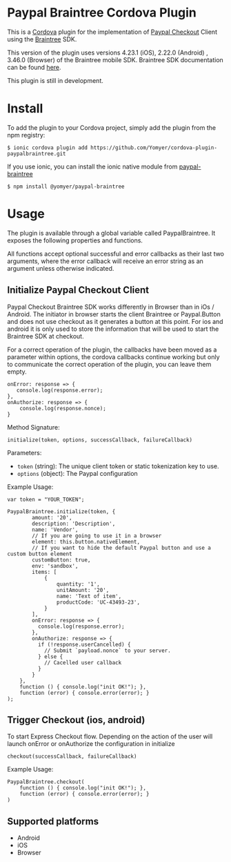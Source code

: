 # Paypal Braintree Cordova Plugin

This is a [Cordova](http://cordova.apache.org/) plugin for the implementation of [Paypal Checkout](https://developer.paypal.com/docs/accept-payments/express-checkout/ec-braintree-sdk/get-started/) Client using the [Braintree](https://www.braintreepayments.com/) SDK.

This version of the plugin uses versions 4.23.1 (iOS), 2.22.0 (Android) , 3.46.0 (Browser) of the Braintree mobile SDK. Braintree SDK documentation can be found [here](https://developers.braintreepayments.com/start/overview).

This plugin is still in development.

# Install

To add the plugin to your Cordova project, simply add the plugin from the npm registry:

```
$ ionic cordova plugin add https://github.com/Yomyer/cordova-plugin-paypalbraintree.git
```

If you use ionic, you can install the ionic native module from [paypal-braintree](https://www.npmjs.com/package/@yomyer/paypal-braintree)
```
$ npm install @yomyer/paypal-braintree
```

# Usage

The plugin is available through a global variable called PaypalBraintree. It exposes the following properties and functions.

All functions accept optional successful and error callbacks as their last two arguments, where the error callback will receive an error string as an argument unless otherwise indicated.

## Initialize Paypal Checkout Client

Paypal Checkout Braintree SDK works differently in Browser than in iOs / Android. The initiator in browser starts the client Braintree or Paypal.Button and does not use checkout as it generates a button at this point. For ios and android it is only used to store the information that will be used to start the Braintree SDK at checkout. 

For a correct operation of the plugin, the callbacks have been moved as a parameter within options, the cordova callbacks continue working but only to communicate the correct operation of the plugin, you can leave them empty.

```
onError: response => {
   console.log(response.error);     
},
onAuthorize: response => {
    console.log(response.nonce);
}
```

Method Signature:

`initialize(token, options, successCallback, failureCallback)`

Parameters:

* `token` (string): The unique client token or static tokenization key to use.
* `options` (object): The Paypal configuration

Example Usage:

```
var token = "YOUR_TOKEN";

PaypalBraintree.initialize(token, {
        amount: '20',
        description: 'Description',
        name: 'Vendor',
        // If you are going to use it in a browser
        element: this.button.nativeElement, 
        // If you want to hide the default Paypal button and use a custom button element
        customButton: true, 
        env: 'sandbox',
        items: [
            {
                quantity: '1',
                unitAmount: '20',
                name: 'Text of item',
                productCode: 'UC-43493-23',
            }
        ],
        onError: response => {
          console.log(response.error);
        },
        onAuthorize: response => {
          if (!response.userCancelled) {
            // Submit `payload.nonce` to your server.
          } else {
            // Cacelled user callback
          }
        }
    },
    function () { console.log("init OK!"); },
    function (error) { console.error(error); }
);
```

## Trigger Checkout (ios, android)

To start Express Checkout flow. Depending on the action of the user will launch onError or onAuthorize the configuration in initialize

`checkout(successCallback, failureCallback)`

Example Usage:

```
PaypalBraintree.checkout(
    function () { console.log("init OK!"); },
    function (error) { console.error(error); }
)

```

## Supported platforms
- Android
- iOS
- Browser



